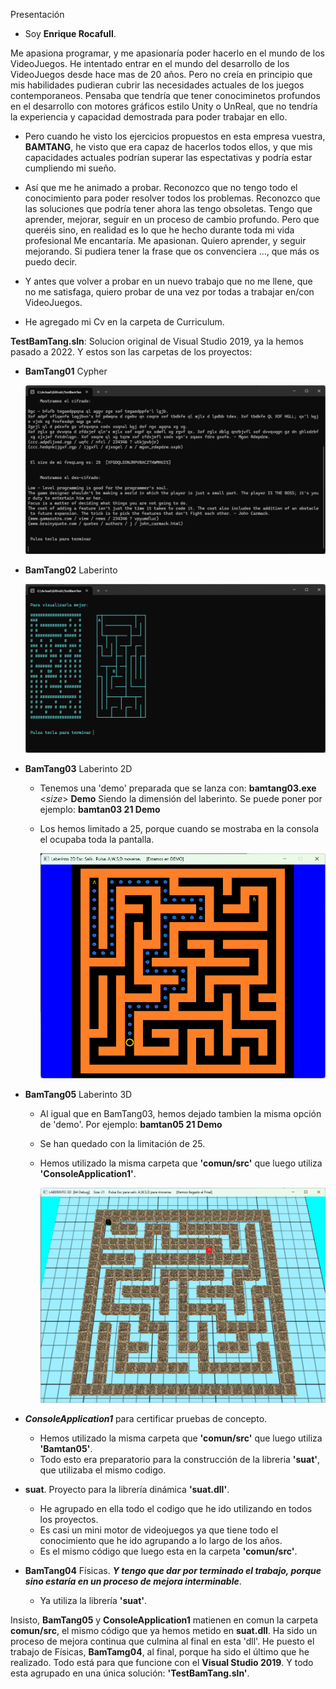 Presentación
  - Soy **Enrique Rocafull**.
  
  Me apasiona programar, y me apasionaría poder hacerlo en el mundo de los VideoJuegos.
  He intentado entrar en el mundo del desarrollo de los VideoJuegos desde hace mas de 20 años.
  Pero no creía en principio que mis habilidades pudieran cubrir las necesidades actuales de los juegos contemporaneos.
  Pensaba que tendría que tener conociminetos profundos en el desarrollo con motores gráficos estilo Unity o UnReal, que no tendría la experiencia y capacidad demostrada para poder trabajar en ello.
  
  - Pero cuando he visto los ejercicios propuestos en esta empresa vuestra, **BAMTANG**, he visto que era capaz de hacerlos todos ellos, y que mis capacidades actuales podrían superar las espectativas y podría estar cumpliendo mi sueño.
  - Así que me he animado a probar.
Reconozco que no tengo todo el conocimiento para poder resolver todos los problemas.
Reconozco que las soluciones que podría tener ahora las tengo obsoletas.
Tengo que aprender, mejorar, seguir en un proceso de cambio profundo.
Pero que queréis sino, en realidad es lo que he hecho durante toda mi vida profesional
Me encantaría. Me apasionan. Quiero aprender, y seguir mejorando.
Si pudiera tener la frase que os convenciera ..., que más os puedo decir.
  
  - Y antes que volver a probar en un nuevo trabajo que no me llene, que no me satisfaga, quiero probar de una vez por todas a trabajar en/con VideoJuegos.

  - He agregado mi Cv en la carpeta de Curriculum.


**TestBamTang.sln**:  Solucion original de Visual Studio 2019, ya la hemos pasado a 2022. Y estos son las carpetas de los proyectos:
- **BamTang01**  Cypher

    ![Cypher](/Imagenes/BamTang01.png)
  
- **BamTang02**  Laberinto

    ![Cypher](/Imagenes/BamTang02.png)
  
- **BamTang03**  Laberinto 2D
  + Tenemos una 'demo' preparada que se lanza con:    **bamtang03.exe** <*size*> **Demo**   Siendo <size> la dimensión del laberinto. Se puede poner por ejemplo: **bamtan03 21 Demo**
  + Los hemos limitado a 25, porque cuando se mostraba en la consola el ocupaba toda la pantalla.

    ![Cypher](/Imagenes/BamTang03.png)
  
- **BamTang05**  Laberinto 3D
  + Al igual que en BamTang03, hemos dejado tambien la misma opción de 'demo'. Por ejemplo: **bamtan05 21 Demo**
  + Se han quedado con la limitación de 25.
  + Hemos utilizado la misma carpeta que **'comun/src'** que luego utiliza **'ConsoleApplication1'**.

    ![Cypher](/Imagenes/BamTang05.png)
  
- ***ConsoleApplication1*** para certificar pruebas de concepto.
  + Hemos utilizado la misma carpeta que **'comun/src'** que luego utiliza **'Bamtan05'**.
  + Todo esto era preparatorio para la construcción de la libreria **'suat'**, que utilizaba el mismo codigo.

- **suat**.      Proyecto para la librería dinámica **'suat.dll'**.
  + He agrupado en ella todo el codigo que he ido utilizando en todos los proyectos.
  + Es casi un mini motor de videojuegos ya que tiene todo el conocimiento que he ido agrupando a lo largo de los años.
  + Es el mismo código que luego esta en la carpeta **'comun/src'**.
  
- **BamTang04**  Físicas. ***Y tengo que dar por terminado el trabajo, porque sino estaría en un proceso de mejora interminable***.
  + Ya utiliza la librería **'suat'**.
 
Insisto, **BamTang05** y **ConsoleApplication1** matienen en comun la carpeta **comun/src**, el mismo código que ya hemos metido en **suat.dll**.
Ha sido un proceso de mejora continua que culmina al final en esta 'dll'.
He puesto el trabajo de Físicas, **BamTamg04**, al final, porque ha sido el último que he realizado.
Todo está para que funcione con el **Visual Studio 2019**.
Y todo esta agrupado en una única solución: **'TestBamTang.sln'**.

